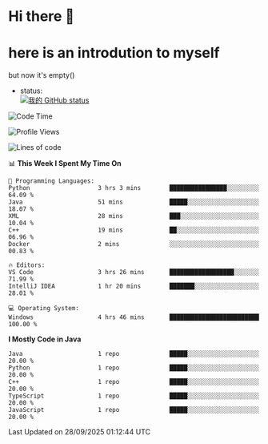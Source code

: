 # Hi there 👋
# here is an introdution to myself   
but now it's empty()
* status:    
[![我的 GitHub status](https://github-readme-stats.vercel.app/api?username=LMXsecound&show_icons=true&theme=ambient_gradient)](https://github.com/anuraghazra/github-readme-stats)
<!--START_SECTION:waka-->
![Code Time](http://img.shields.io/badge/Code%20Time-148%20hrs%208%20mins-blue)

![Profile Views](http://img.shields.io/badge/Profile%20Views-87-blue)

![Lines of code](https://img.shields.io/badge/From%20Hello%20World%20I%27ve%20Written-4.1%20thousand%20lines%20of%20code-blue)

📊 **This Week I Spent My Time On** 

```text
💬 Programming Languages: 
Python                   3 hrs 3 mins        ████████████████░░░░░░░░░   64.09 % 
Java                     51 mins             █████░░░░░░░░░░░░░░░░░░░░   18.07 % 
XML                      28 mins             ███░░░░░░░░░░░░░░░░░░░░░░   10.04 % 
C++                      19 mins             ██░░░░░░░░░░░░░░░░░░░░░░░   06.96 % 
Docker                   2 mins              ░░░░░░░░░░░░░░░░░░░░░░░░░   00.83 % 

🔥 Editors: 
VS Code                  3 hrs 26 mins       ██████████████████░░░░░░░   71.99 % 
IntelliJ IDEA            1 hr 20 mins        ███████░░░░░░░░░░░░░░░░░░   28.01 % 

💻 Operating System: 
Windows                  4 hrs 46 mins       █████████████████████████   100.00 % 
```

**I Mostly Code in Java** 

```text
Java                     1 repo              █████░░░░░░░░░░░░░░░░░░░░   20.00 % 
Python                   1 repo              █████░░░░░░░░░░░░░░░░░░░░   20.00 % 
C++                      1 repo              █████░░░░░░░░░░░░░░░░░░░░   20.00 % 
TypeScript               1 repo              █████░░░░░░░░░░░░░░░░░░░░   20.00 % 
JavaScript               1 repo              █████░░░░░░░░░░░░░░░░░░░░   20.00 % 
```




 Last Updated on 28/09/2025 01:12:44 UTC
<!--END_SECTION:waka-->

